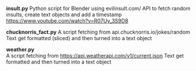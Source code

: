 **insult.py**  Python script for Blender using evilinsult.com/ API to fetch random insults, create text objects and add a timestamp
https://www.youtube.com/watch?v=R07Uy_3S9D8


**chucknorris_fact.py**  A script fetching from api.chucknorris.io/jokes/random
Text get formatted (sliced) and then turned into a text object

**weather.py**  
A script fetching from https://api.weatherapi.com/v1/current.json
Text get formatted and then turned into a text object
